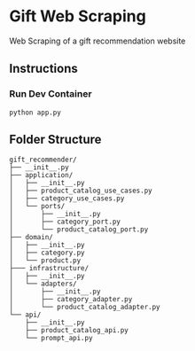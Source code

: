 # Gift Web Scraping
Web Scraping of a gift recommendation website

## Instructions

### Run Dev Container

```
python app.py
```

## Folder Structure

```
gift_recommender/
├── __init__.py
├── application/
│   ├── __init__.py
│   ├── product_catalog_use_cases.py
│   ├── category_use_cases.py
│   └── ports/
│       ├── __init__.py
│       ├── category_port.py
│       └── product_catalog_port.py
├── domain/
│   ├── __init__.py
│   ├── category.py
│   └── product.py
├─── infrastructure/
│   ├── __init__.py
│   └── adapters/
│       ├── __init__.py
│       ├── category_adapter.py
│       └── product_catalog_adapter.py
└── api/
    ├── __init__.py
    ├── product_catalog_api.py
    └── prompt_api.py
```